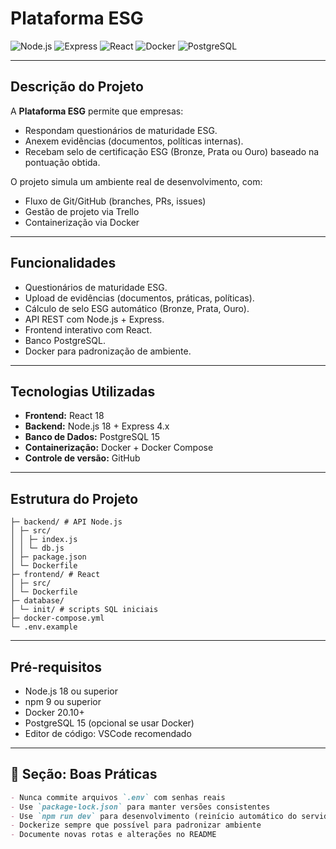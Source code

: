# Plataforma ESG

![Node.js](https://img.shields.io/badge/Node.js-v18.x-green)
![Express](https://img.shields.io/badge/Express-4.x-blue)
![React](https://img.shields.io/badge/React-18-blueviolet)
![Docker](https://img.shields.io/badge/Docker-20.10-blue)
![PostgreSQL](https://img.shields.io/badge/PostgreSQL-15-blue)

---

## Descrição do Projeto
A **Plataforma ESG** permite que empresas:
- Respondam questionários de maturidade ESG.
- Anexem evidências (documentos, políticas internas).
- Recebam selo de certificação ESG (Bronze, Prata ou Ouro) baseado na pontuação obtida.

O projeto simula um ambiente real de desenvolvimento, com:
- Fluxo de Git/GitHub (branches, PRs, issues)  
- Gestão de projeto via Trello  
- Containerização via Docker

---

## Funcionalidades
- Questionários de maturidade ESG.  
- Upload de evidências (documentos, práticas, políticas).  
- Cálculo de selo ESG automático (Bronze, Prata, Ouro).  
- API REST com Node.js + Express.  
- Frontend interativo com React.  
- Banco PostgreSQL.  
- Docker para padronização de ambiente.

---

## Tecnologias Utilizadas
- **Frontend:** React 18  
- **Backend:** Node.js 18 + Express 4.x  
- **Banco de Dados:** PostgreSQL 15  
- **Containerização:** Docker + Docker Compose  
- **Controle de versão:** GitHub  

---

## Estrutura do Projeto

```plataformaESG/
├─ backend/ # API Node.js
│ ├─ src/
│ │ ├─ index.js
│ │ └─ db.js
│ ├─ package.json
│ └─ Dockerfile
├─ frontend/ # React
│ ├─ src/
│ └─ Dockerfile
├─ database/
│ └─ init/ # scripts SQL iniciais
├─ docker-compose.yml
└─ .env.example
```

---

## Pré-requisitos
- Node.js 18 ou superior  
- npm 9 ou superior  
- Docker 20.10+  
- PostgreSQL 15 (opcional se usar Docker)  
- Editor de código: VSCode recomendado

---

## 🔹 Seção: Boas Práticas

```markdown
- Nunca commite arquivos `.env` com senhas reais  
- Use `package-lock.json` para manter versões consistentes  
- Use `npm run dev` para desenvolvimento (reinício automático do servidor)  
- Dockerize sempre que possível para padronizar ambiente  
- Documente novas rotas e alterações no README
